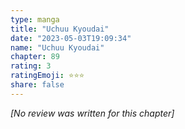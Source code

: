 ```yaml
---
type: manga
title: "Uchuu Kyoudai"
date: "2023-05-03T19:09:34"
name: "Uchuu Kyoudai"
chapter: 89
rating: 3
ratingEmoji: ⭐️⭐️⭐️
share: false
---
```


*[No review was written for this chapter]*
